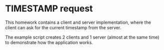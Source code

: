 # TIMESTAMP request

This homework contains a client and server implementation, where the client can ask for the current timestamp from the server.

The example script creates 2 clients and 1 server (almost at the same time) to demonstrate how the application works. 
